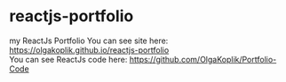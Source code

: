 # reactjs-portfolio
my ReactJs Portfolio 
You can see site here: https://olgakoplik.github.io/reactjs-portfolio</br>
You can see ReactJs code here: https://github.com/OlgaKoplik/Portfolio-Code
